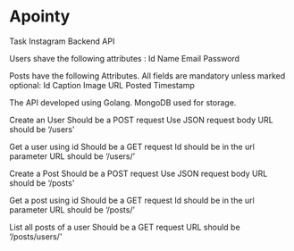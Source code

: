 # Apointy
Task  Instagram Backend API

Users shave the following attributes :
Id
Name
Email
Password

Posts have the following Attributes. All fields are mandatory unless marked optional:
Id
Caption
Image URL
Posted Timestamp

The API developed using Golang.
MongoDB used for storage.


Create an User
Should be a POST request
Use JSON request body
URL should be ‘/users'


Get a user using id
Should be a GET request
Id should be in the url parameter
URL should be ‘/users/<id here>’
  
  
Create a Post
Should be a POST request
Use JSON request body
URL should be ‘/posts'
  
  
Get a post using id
Should be a GET request
Id should be in the url parameter
URL should be ‘/posts/<id here>’
  
  
  
List all posts of a user
Should be a GET request
URL should be ‘/posts/users/<Id here>'
